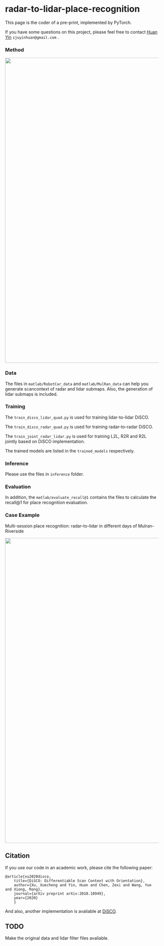 # radar-to-lidar-place-recognition

This page is the coder of a pre-print, implemented by PyTorch.

If you have some questions on this project, please feel free to contact [Huan Yin](https://yinhuan.site/) `zjuyinhuan@gmail.com` .

### Method
<img src="https://github.com/ZJUYH/radar-to-lidar-place-recognition/blob/main/image/methods.png" width= 1000>

### Data

The files in `matlab/RobotCar_data` and `matlab/MulRan_data` can help you generate scancontext of radar and lidar submaps. Also, the generation of lidar submaps is included.

### Training
The `train_disco_lidar_quad.py` is used for training lidar-to-lidar DiSCO.

The `train_disco_radar_quad.py` is used for training radar-to-radar DiSCO.

The `train_joint_radar_lidar.py` is used for training L2L, R2R and R2L jointly based on DiSCO implementation.

The trained models are listed in the `trained_models` respectively.

### Inference
Please use the files in `inference` folder.

### Evaluation

In addition, the `matlab/evaluate_recall@1` contains the files to calculate the recall@1 for place recognition evaluation.

### Case Example

Multi-session place recognition: radar-to-lidar in different days of Mulran-Riverside

<img src="https://github.com/ZJUYH/radar-to-lidar-place-recognition/blob/main/image/case.png" width= 1000>

## Citation 

If you use our code in an academic work, please cite the following paper:

    @article{xu2020disco,
        title={DiSCO: Differentiable Scan Context with Orientation},
        author={Xu, Xuecheng and Yin, Huan and Chen, Zexi and Wang, Yue and Xiong, Rong},
        journal={arXiv preprint arXiv:2010.10949},
        year={2020}
        }

And also, another implementation is avaliable at [DiSCO](https://github.com/MaverickPeter/DiSCO-pytorch).

## TODO

Make the original data and lidar filter files avaliable.
